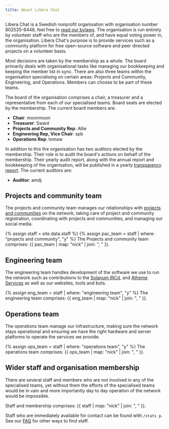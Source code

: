 ```yaml
---
title: About Libera Chat
---
```


Libera Chat is a Swedish nonprofit organisation with organisation number
802535-6448, feel free to [read our bylaws](/bylaws). The organisation is run
entirely by volunteer staff who are the members of, and have equal voting power
in, the organisation. Libera Chat's purpose is to provide services such as a
community platform for free open-source software and peer directed projects on
a volunteer basis.

Most decisions are taken by the membership as a whole. The board
primarily deals with organisational tasks like managing our bookkeeping
and keeping the member list in sync. There are also three teams within
the organisation specialising on certain areas: Projects and Community,
Engineering, and Operations. Members can choose to be part of these teams.

The board of the organisation comprises a chair, a treasurer and a
representative from each of our specialised teams. Board seats are elected
by the membership. The current board members are:

- **Chair**: moonmoon
- **Treasurer**: Swant
- **Projects and Community Rep**: Allie
- **Engineering Rep, Vice Chair**: spb
- **Operations Rep**: tomaw

In addition to this the organisation has two auditors elected by the membership.
Their role is to audit the board's actions on behalf of the membership.
Their yearly audit report, along with the annual report and bookkeeping of the
organisation, will be published in a yearly
[transparency report](/annual-reports/).
The current auditors are:

- **Auditor**: amdj

## Projects and community team

The projects and community team manages our relationships with
[projects and communities](/chanreg) on the network, taking care of project
and community registration, coordinating with projects and communities, and
managing our social media.

{% assign staff = site.data.staff %}
{% assign pac_team = staff | where: "projects and community", "y" %}
The Projects and community team comprises:
{{ pac_team | map: "nick" | join: ", " }}.

## Engineering team

The engineering team handles development of the software we use to run the
network such as contributions to the [Solanum IRCd](https://solanum.chat),
and [Atheme Services](https://atheme.github.io/) as well as our websites,
tools and bots.

{% assign eng_team = staff | where: "engineering team", "y" %}
The engineering team comprises: {{ eng_team | map: "nick" | join: ", " }}.

## Operations team

The operations team manage our infrastructure, making sure the network stays
operational and ensuring we have the right hardware and server platforms to
operate the services we provide.

{% assign ops_team = staff | where: "operations team", "y" %}
The operations team comprises: {{ ops_team | map: "nick" | join: ", " }}.

## Wider staff and organisation membership

There are several staff and members who are not involved in any of the
specialised teams, yet without them the efforts of the specialised teams would
be in vain and more importantly day to day operation of the network would be
impossible.

Staff and membership comprises: {{ staff | map: "nick" | join: ", " }}.

Staff who are immediately available for contact can be found with `/stats p`.
See our [FAQ](/guides/faq#how-to-find-libera-chat-staff) for other ways to
find staff.
